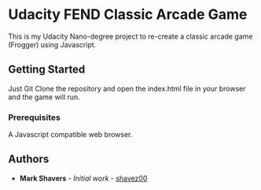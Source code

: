 # Udacity FEND Classic Arcade Game

This is my Udacity Nano-degree project to re-create a classic arcade game (Frogger) using Javascript.

## Getting Started

Just Git Clone the repository and open the index.html file in your browser and the game will run.

### Prerequisites

A Javascript compatible web browser.

## Authors

* **Mark Shavers** - *Initial work* - [shavez00](https://github.com/shavez00)